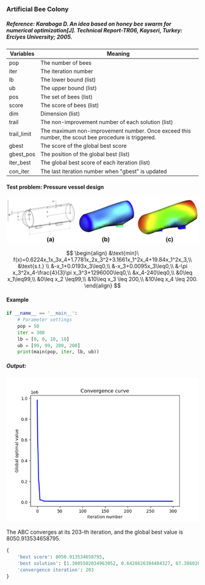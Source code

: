 ### Artificial Bee Colony

##### Reference: Karaboga D. An idea based on honey bee swarm for numerical optimization[J]. Technical Report-TR06, Kayseri, Turkey: Erciyes University; 2005.

| Variables   | Meaning                                                      |
| ----------- | ------------------------------------------------------------ |
| pop         | The number of bees                                           |
| iter        | The iteration number                                         |
| lb          | The lower bound (list)                                       |
| ub          | The upper bound (list)                                       |
| pos         | The set of bees (list)                                       |
| score       | The score of bees (list)                                     |
| dim         | Dimension (list)                                             |
| trail       | The non-improvement number of each solution (list)           |
| trail_limit | The maximum non-improvement number. Once exceed this number, the scout bee procedure is triggered. |
| gbest       | The score of the global best score                           |
| gbest_pos   | The position of the global best (list)                       |
| iter_best   | The global best score of each iteration (list)               |
| con_iter    | The last iteration number when "gbest" is updated            |

#### Test problem: Pressure vessel design

![](https://github.com/Xavier-MaYiMing/Artificial-Bee-Colony/blob/main/Pressure%20vessel%20design.png)

$$
\begin{align}
&\text{min}\ f(x)=0.6224x_1x_3x_4+1.7781x_2x_3^2+3.1661x_1^2x_4+19.84x_1^2x_3,\\
&\text{s.t.} \\
&-x_1+0.0193x_3\leq0,\\
&-x_3+0.0095x_3\leq0,\\
&-\pi x_3^2x_4-\frac{4}{3}\pi x_3^3+1296000\leq0,\\
&x_4-240\leq0,\\
&0\leq x_1\leq99,\\
&0\leq x_2 \leq99,\\
&10\leq x_3 \leq 200,\\
&10\leq x_4 \leq 200.
\end{align}
$$


#### Example

```python
if __name__ == '__main__':
    # Parameter settings
    pop = 50
    iter = 300
    lb = [0, 0, 10, 10]
    ub = [99, 99, 200, 200]
    print(main(pop, iter, lb, ub))
```

##### Output:

![](https://github.com/Xavier-MaYiMing/Artificial-Bee-Colony/blob/main/convergence%20curve.png)

The ABC converges at its 203-th iteration, and the global best value is 8050.913534658795. 

```python
{
    'best score': 8050.913534658795, 
    'best solution': [1.3005502034963052, 0.6428626394484327, 67.3860209065443, 10.000000000000002], 
    'convergence iteration': 203
}
```

